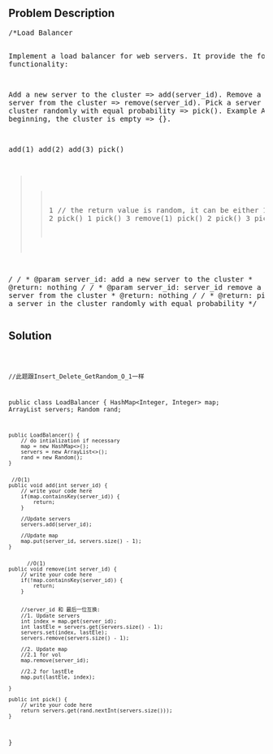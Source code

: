 <!--
<style>
  body { font-family: Arial, sans-serif; }
  .container { max-width: 600px; margin: auto; padding: 20px; }
  .comment-block { background-color: #f9f9f9; padding: 10px; border-left: 5px solid #ccc; }
  .code-block { background-color: #f4f4f4; padding: 10px; border: 1px solid #ddd; }
</style>
-->

<div class='container'>
<h2>Problem Description</h2>
<div class='comment-block'>
<pre>
/*Load Balancer

Implement a load balancer for web servers. It provide the following functionality:

Add a new server to the cluster => add(server_id).
Remove a bad server from the cluster => remove(server_id).
Pick a server in the cluster randomly with equal probability => pick().
Example
At beginning, the cluster is empty => {}.

add(1)
add(2)
add(3)
pick()
>> 1         // the return value is random, it can be either 1, 2, or 3.
pick()
>> 2
pick()
>> 1
pick()
>> 3
remove(1)
pick()
>> 2
pick()
>> 3
pick()
>> 3

*/
    /*
     * @param server_id: add a new server to the cluster
     * @return: nothing
     */
    /*
     * @param server_id: server_id remove a bad server from the cluster
     * @return: nothing
     */
    /*
     * @return: pick a server in the cluster randomly with equal probability
     */
</pre>
</div>

<h2>Solution</h2>
<div class='code-block'>
<pre><code class='language-java'>

//此题跟Insert_Delete_GetRandom_O_1一样

public class LoadBalancer {
    HashMap<Integer, Integer> map;
    ArrayList<Integer> servers;
    Random rand;
    
    public LoadBalancer() {
        // do intialization if necessary
        map = new HashMap<>();
        servers = new ArrayList<>();
        rand = new Random();
    }

     
     //O(1)
    public void add(int server_id) {
        // write your code here
        if(map.containsKey(server_id)) {
            return;
        }
        
        //Update servers
        servers.add(server_id);
        
        //Update map
        map.put(server_id, servers.size() - 1);
    }

     
          //O(1)
    public void remove(int server_id) {
        // write your code here
        if(!map.containsKey(server_id)) {
            return;
        }
        
        
        //server_id 和 最后一位互换:
        //1. Update servers
        int index = map.get(server_id);
        int lastEle = servers.get(servers.size() - 1);
        servers.set(index, lastEle);
        servers.remove(servers.size() - 1);
        
        //2. Update map
        //2.1 for vol
        map.remove(server_id);
        
        //2.2 for lastEle
        map.put(lastEle, index);
        
    }

    public int pick() {
        // write your code here
        return servers.get(rand.nextInt(servers.size()));
    }
}</code></pre>
</div>
</div>
